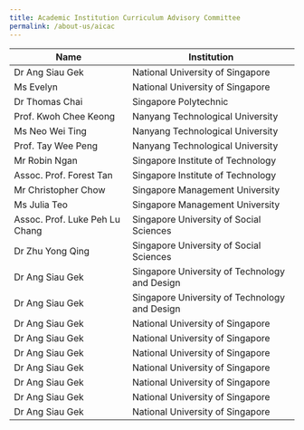 ```yaml
---
title: Academic Institution Curriculum Advisory Committee
permalink: /about-us/aicac
---
```

| Name | Institution |
| -------- | -------- |
| Dr Ang Siau Gek     | National University of Singapore     |
| Ms Evelyn      | National University of Singapore     |
| Dr Thomas Chai     | Singapore Polytechnic     |
| Prof. Kwoh Chee Keong   | Nanyang Technological University |
|Ms  Neo Wei Ting    | Nanyang Technological University     |
| Prof. Tay Wee Peng     | Nanyang Technological University   |
| Mr Robin Ngan     | Singapore Institute of Technology     |
| Assoc. Prof. Forest Tan      | Singapore Institute of Technology     |
| Mr Christopher Chow     | Singapore Management University    |
| Ms Julia Teo     | Singapore Management University     |
| Assoc. Prof. Luke Peh Lu Chang     | Singapore University of Social Sciences    |
| Dr Zhu Yong Qing     |  Singapore University of Social Sciences   |
| Dr Ang Siau Gek     | Singapore University of Technology and Design     |
| Dr Ang Siau Gek     | Singapore University of Technology and Design     |
| Dr Ang Siau Gek     | National University of Singapore     |
| Dr Ang Siau Gek     | National University of Singapore     |
| Dr Ang Siau Gek     | National University of Singapore     |
| Dr Ang Siau Gek     | National University of Singapore     |
| Dr Ang Siau Gek     | National University of Singapore     |
| Dr Ang Siau Gek     | National University of Singapore     |
| Dr Ang Siau Gek     | National University of Singapore     |